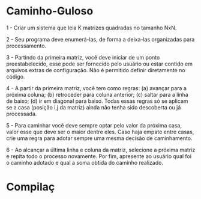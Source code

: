 # Caminho-Guloso
                                                      
1 - Criar um sistema que leia K matrizes quadradas no tamanho NxN.

2 - Seu programa deve enumerá-las, de forma a deixa-las organizadas para processamento. 

3 - Partindo da primeira matriz, você deve iniciar de um ponto preestabelecido, esse pode ser fornecido pelo usuário ou estar contido em arquivos extras de configuração. Não é permitido definir diretamente no código. 

4 - A partir da primeira matriz, você tem como regras: (a) avançar para a próxima coluna; (b) retroceder para coluna anterior; (c)  saltar para a linha de baixo; (d) ir em diagonal para baixo. Todas essas regras só se aplicam se a casa (posição i,j da matriz) ainda não tenha sido descoberta ou já processada. 

5 - Para caminhar você deve sempre optar pelo valor da próxima casa, valor esse que deve ser o maior dentre eles. Caso haja empate entre casas, crie uma regra para adotar sempre uma mesma decisão de caminhamento. 

6 - Ao alcançar a última linha e coluna da matriz, selecione a próxima matriz e repita todo o processo novamente. Por fim, apresente ao usuário qual foi o caminho adotado e qual a soma obtida do caminho realizado.


# Compilaç

